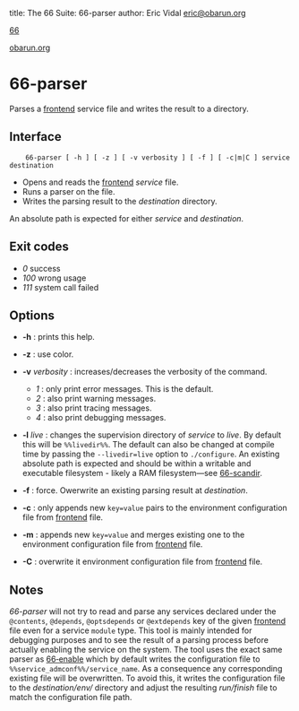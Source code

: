 title: The 66 Suite: 66-parser
author: Eric Vidal <eric@obarun.org>

[66](index.html)

[obarun.org](https://web.obarun.org)

# 66-parser

Parses a [frontend](frontend.html) service file and writes the result to a directory.

## Interface

```
    66-parser [ -h ] [ -z ] [ -v verbosity ] [ -f ] [ -c|m|C ] service destination
```


- Opens and reads the [frontend](frontend.html) *service* file.
- Runs a parser on the file.
- Writes the parsing result to the *destination* directory.

An absolute path is expected for either *service* and *destination*. 

## Exit codes

- *0* success
- *100* wrong usage
- *111* system call failed

## Options

- **-h** : prints this help.

- **-z** : use color.

- **-v** *verbosity* : increases/decreases the verbosity of the command.
    * *1* : only print error messages. This is the default.
    * *2* : also print warning messages.
    * *3* : also print tracing messages.
    * *4* : also print debugging messages.

- **-l** *live* : changes the supervision directory of *service* to *live*. By default this will be `%%livedir%%`. The default can also be changed at compile time by passing the `--livedir=live` option to `./configure`. An existing absolute path is expected and should be within a writable and executable filesystem - likely a RAM filesystem—see [66-scandir](66-scandir.html).

- **-f** : force. Owerwrite an existing parsing result at *destination*.

- **-c** : only appends new `key=value` pairs to the environment configuration file from [frontend](frontend.html) file.

- **-m** : appends new `key=value` and merges existing one to the environment configuration file from [frontend](frontend.html) file.

- **-C** : overwrite it environment configuration file from [frontend](frontend.html) file.

## Notes

*66-parser* will not try to read and parse any services declared under the `@contents`, `@depends`, `@optsdepends` or `@extdepends` key of the given [frontend](frontend.html) file even for a service `module` type. This tool is mainly intended for debugging purposes and to see the result of a parsing process before actually enabling the service on the system. The tool uses the exact same parser as [66‑enable](66-enable.html) which by default writes the configuration file to `%%service_admconf%%/service_name`. As a consequence any corresponding existing file will be overwritten. To avoid this, it writes the configuration file to the *destination/env/* directory and adjust the resulting *run/finish* file to match the configuration file path. 
